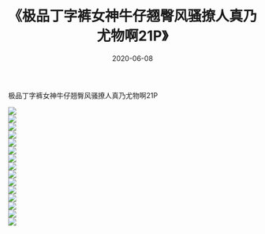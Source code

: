 ﻿---
layout: post
title:  《极品丁字裤女神牛仔翘臀风骚撩人真乃尤物啊21P》
date:   2020-06-08
img: http://img.660000.xyz/Sharelink/性感/2020/极品丁字裤女神牛仔翘臀风骚撩人真乃尤物啊21P/000.jpg
categories: [美女, 清纯, 唯美]
---

极品丁字裤女神牛仔翘臀风骚撩人真乃尤物啊21P

  ![](http://img.660000.xyz/Sharelink/性感/2020/极品丁字裤女神牛仔翘臀风骚撩人真乃尤物啊21P/001.jpg) <br> ![](http://img.660000.xyz/Sharelink/性感/2020/极品丁字裤女神牛仔翘臀风骚撩人真乃尤物啊21P/002.jpg) <br> ![](http://img.660000.xyz/Sharelink/性感/2020/极品丁字裤女神牛仔翘臀风骚撩人真乃尤物啊21P/003.jpg) <br> ![](http://img.660000.xyz/Sharelink/性感/2020/极品丁字裤女神牛仔翘臀风骚撩人真乃尤物啊21P/004.jpg) <br> ![](http://img.660000.xyz/Sharelink/性感/2020/极品丁字裤女神牛仔翘臀风骚撩人真乃尤物啊21P/005.jpg) <br> ![](http://img.660000.xyz/Sharelink/性感/2020/极品丁字裤女神牛仔翘臀风骚撩人真乃尤物啊21P/006.jpg) <br> ![](http://img.660000.xyz/Sharelink/性感/2020/极品丁字裤女神牛仔翘臀风骚撩人真乃尤物啊21P/007.jpg) <br> ![](http://img.660000.xyz/Sharelink/性感/2020/极品丁字裤女神牛仔翘臀风骚撩人真乃尤物啊21P/008.jpg) <br> ![](http://img.660000.xyz/Sharelink/性感/2020/极品丁字裤女神牛仔翘臀风骚撩人真乃尤物啊21P/009.jpg) <br> ![](http://img.660000.xyz/Sharelink/性感/2020/极品丁字裤女神牛仔翘臀风骚撩人真乃尤物啊21P/010.jpg) <br> ![](http://img.660000.xyz/Sharelink/性感/2020/极品丁字裤女神牛仔翘臀风骚撩人真乃尤物啊21P/011.jpg) <br> ![](http://img.660000.xyz/Sharelink/性感/2020/极品丁字裤女神牛仔翘臀风骚撩人真乃尤物啊21P/012.jpg) <br> ![](http://img.660000.xyz/Sharelink/性感/2020/极品丁字裤女神牛仔翘臀风骚撩人真乃尤物啊21P/013.jpg) <br> ![](http://img.660000.xyz/Sharelink/性感/2020/极品丁字裤女神牛仔翘臀风骚撩人真乃尤物啊21P/014.jpg) <br> ![](http://img.660000.xyz/Sharelink/性感/2020/极品丁字裤女神牛仔翘臀风骚撩人真乃尤物啊21P/015.jpg) <br>